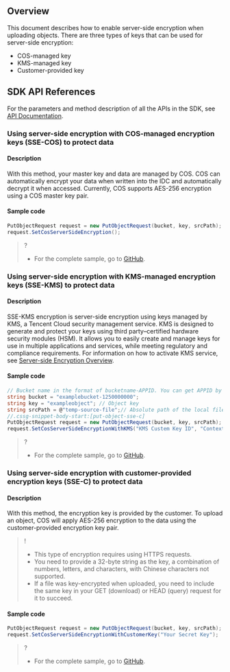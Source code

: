 ## Overview

This document describes how to enable server-side encryption when uploading objects. There are three types of keys that can be used for server-side encryption:

* COS-managed key
* KMS-managed key
* Customer-provided key

## SDK API References

For the parameters and method description of all the APIs in the SDK, see [API Documentation](https://cos-dotnet-sdk-doc-1253960454.file.myqcloud.com/).

### Using server-side encryption with COS-managed encryption keys (SSE-COS) to protect data

#### Description

With this method, your master key and data are managed by COS. COS can automatically encrypt your data when written into the IDC and automatically decrypt it when accessed. Currently, COS supports AES-256 encryption using a COS master key pair.

#### Sample code

[//]: # (.cssg-snippet-put-object-sse)
```cs
PutObjectRequest request = new PutObjectRequest(bucket, key, srcPath);
request.SetCosServerSideEncryption();
```




>?
> - For the complete sample, go to [GitHub](https://github.com/tencentyun/cos-snippets/tree/master/dotnet/dist/PutObjectSSE.cs).



### Using server-side encryption with KMS-managed encryption keys (SSE-KMS) to protect data

#### Description

SSE-KMS encryption is server-side encryption using keys managed by KMS, a Tencent Cloud security management service. KMS is designed to generate and protect your keys using third party–certified hardware security modules (HSM). It allows you to easily create and manage keys for use in multiple applications and services, while meeting regulatory and compliance requirements. For information on how to activate KMS service, see [Server-side Encryption Overview](https://intl.cloud.tencent.com/document/product/436/18145).

#### Sample code

[//]: # (.cssg-snippet-put-object-sse-kms)
```cs
// Bucket name in the format of bucketname-APPID. You can get APPID by referring to https://console.cloud.tencent.com/developer.
string bucket = "examplebucket-1250000000";
string key = "exampleobject"; // Object key
string srcPath = @"temp-source-file";// Absolute path of the local file
//.cssg-snippet-body-start:[put-object-sse-c]   
PutObjectRequest request = new PutObjectRequest(bucket, key, srcPath);
request.SetCosServerSideEncryptionWithKMS("KMS Custem Key ID", "Context Json");
```



>?
> - For the complete sample, go to [GitHub](https://github.com/tencentyun/cos-snippets/tree/master/dotnet/dist/PutObjectSSE.cs).

### Using server-side encryption with customer-provided encryption keys (SSE-C) to protect data

#### Description

With this method, the encryption key is provided by the customer. To upload an object, COS will apply AES-256 encryption to the data using the customer-provided encryption key pair.

> !
>- This type of encryption requires using HTTPS requests.
>- You need to provide a 32-byte string as the key, a combination of numbers, letters, and characters, with Chinese characters not supported.
>- If a file was key-encrypted when uploaded, you need to include the same key in your GET (download) or HEAD (query) request for it to succeed.

#### Sample code

[//]: # (.cssg-snippet-put-object-sse-c)
```cs
PutObjectRequest request = new PutObjectRequest(bucket, key, srcPath);
request.SetCosServerSideEncryptionWithCustomerKey("Your Secret Key");
```



>? 
>- For the complete sample, go to [GitHub](https://github.com/tencentyun/cos-snippets/tree/master/dotnet/dist/PutObjectSSE.cs).
